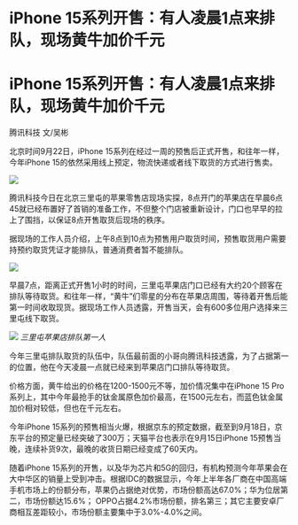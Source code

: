# iPhone 15系列开售：有人凌晨1点来排队，现场黄牛加价千元

# iPhone 15系列开售：有人凌晨1点来排队，现场黄牛加价千元

腾讯科技 文/吴彬

北京时间9月22日，iPhone 15系列在经过一周的预售后正式开售，和往年一样，今年iPhone
15的依然采用线上预定，物流快递或者线下取货的方式进行售卖。

![](https://inews.gtimg.com/om_bt/OGsbfUuO7PPUuwcd4VVuqNcHuOIWxnrkcbmMluaEenkH0AA/1000)

腾讯科技今日在北京三里屯的苹果零售店现场实探，8点开门的苹果店在早晨6点45就已经布置好了首销的准备工作，不但整个门店被重新设计，门口也早早的拉上了围挡，以保证8点开售取货后现场的秩序。

据现场的工作人员介绍，上午8点到10点为预售用户取货时间，预售取货用户需要持预约取货凭证才能排队，普通消费者暂不能排队。

![](https://inews.gtimg.com/om_bt/OvIKZU8wJb6r2WWVIQ_VG_eYpzqFXQuSP1Wm6_QeviMTQAA/1000)

早晨7点，距离正式开售1小时的时间，三里屯苹果店门口已经有大约20个顾客在排队等待取货。和往年一样，“黄牛”们零星的分布在苹果店周围，等待着开售后能第一时间收取现货。据现场工作人员透露，开售当天，会有600多位用户选择来三里屯线下取货。

![](https://inews.gtimg.com/om_bt/OWgf3aQZROd3X2NODWoS4gcIdGor2PYpksfB5Jl5JMtigAA/1000)
_三里屯苹果店排队第一人_

今年三里屯排队取货的队伍中，队伍最前面的小哥向腾讯科技透露，为了占据第一的位置，他在今天凌晨一点就已经来到苹果店门口排队等待取货。

价格方面，黄牛给出的价格在1200-1500元不等，加价情况集中在iPhone 15
Pro系列上，其中今年最抢手的钛金属原色加价最高，在1500元左右，而蓝色钛金属加价相对较低，但也在千元左右。

今年iPhone 15系列的预售相当火爆，根据京东的预定数据，截至到9月18日，京东平台的预定量已经突破了300万；天猫平台也表示在9月15日iPhone
15预售当晚，连续补货9次，最晚的收货日期已经变成了60天内。

随着iPhone
15系列的开售，以及华为芯片和5G的回归，有机构预测今年苹果会在大中华区的销量上受到冲击。根据IDC的数据显示，今年上半年各厂商在中国高端手机市场上的份额分布，苹果仍占据绝对优势，市场份额高达67.0%；华为位居第二，市场份额达15.6%；
OPPO占据4.2%市场份额，排名第三；其它主要安卓厂商相互差距较小，市场份额主要集中于3.0%-4.0%之间。

